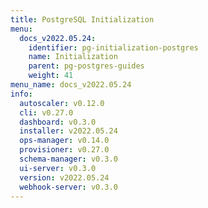 ```yaml
---
title: PostgreSQL Initialization
menu:
  docs_v2022.05.24:
    identifier: pg-initialization-postgres
    name: Initialization
    parent: pg-postgres-guides
    weight: 41
menu_name: docs_v2022.05.24
info:
  autoscaler: v0.12.0
  cli: v0.27.0
  dashboard: v0.3.0
  installer: v2022.05.24
  ops-manager: v0.14.0
  provisioner: v0.27.0
  schema-manager: v0.3.0
  ui-server: v0.3.0
  version: v2022.05.24
  webhook-server: v0.3.0
---
```


